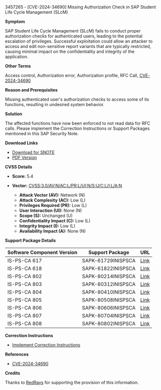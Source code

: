 3457265 - [CVE-2024-34690] Missing Authorization Check in SAP Student Life Cycle Management (SLcM)

**Symptom**

SAP Student Life Cycle Management (SLcM) fails to conduct proper authorization checks for authenticated users, leading to the potential escalation of privileges. Successful exploitation could allow an attacker to access and edit non-sensitive report variants that are typically restricted, causing minimal impact on the confidentiality and integrity of the application.

**Other Terms**

Access control, Authorization error, Authorization profile, RFC Call, [CVE-2024-34690](https://www.cve.org/CVERecord?id=CVE-2024-34690)

**Reason and Prerequisites**

Missing authenticated user's authorization checks to access some of its functions, resulting in undesired system behavior.

**Solution**

The affected functions have now been enforced to not read data for RFC calls. Please implement the Correction Instructions or Support Packages mentioned in this SAP Security Note.

**Download Links**

- [Download for SNOTE](https://me.sap.com/note/0003457265/DOWNLOAD)
- [PDF Version](https://me.sap.com/sap/support/sfm/notes/print/0003457265?language=en-US&token=DF7C2FCAF4B33C0041AEE52BB76407EE)

**CVSS Details**

- **Score:** 5.4
- **Vector:** [CVSS:3.0/AV:N/AC:L/PR:L/UI:N/S:U/C:L/I:L/A:N](https://www.first.org/cvss/calculator/3.0#CVSS:3.0/AV:N/AC:L/PR:L/UI:N/S:U/C:L/I:L/A:N)

  - **Attack Vector (AV):** Network (N)
  - **Attack Complexity (AC):** Low (L)
  - **Privileges Required (PR):** Low (L)
  - **User Interaction (UI):** None (N)
  - **Scope (S):** Unchanged (U)
  - **Confidentiality Impact (C):** Low (L)
  - **Integrity Impact (I):** Low (L)
  - **Availability Impact (A):** None (N)

**Support Package Details**

| Software Component Version | Support Package       | URL                                           |
|----------------------------|-----------------------|-----------------------------------------------|
| IS-PS-CA 617               | SAPK-61729INISPSCA     | [Link](https://me.sap.com/supportpackage/SAPK-61729INISPSCA) |
| IS-PS-CA 618               | SAPK-61822INISPSCA     | [Link](https://me.sap.com/supportpackage/SAPK-61822INISPSCA) |
| IS-PS-CA 802               | SAPK-80214INISPSCA     | [Link](https://me.sap.com/supportpackage/SAPK-80214INISPSCA) |
| IS-PS-CA 803               | SAPK-80312INISPSCA     | [Link](https://me.sap.com/supportpackage/SAPK-80312INISPSCA) |
| IS-PS-CA 804               | SAPK-80410INISPSCA     | [Link](https://me.sap.com/supportpackage/SAPK-80410INISPSCA) |
| IS-PS-CA 805               | SAPK-80508INISPSCA     | [Link](https://me.sap.com/supportpackage/SAPK-80508INISPSCA) |
| IS-PS-CA 806               | SAPK-80606INISPSCA     | [Link](https://me.sap.com/supportpackage/SAPK-80606INISPSCA) |
| IS-PS-CA 807               | SAPK-80704INISPSCA     | [Link](https://me.sap.com/supportpackage/SAPK-80704INISPSCA) |
| IS-PS-CA 808               | SAPK-80802INISPSCA     | [Link](https://me.sap.com/supportpackage/SAPK-80802INISPSCA) |

**Correction Instructions**

- [Implement Correction Instructions](https://me.sap.com/corrins/0003457265/64)

**References**

- [CVE-2024-34690](https://www.cve.org/CVERecord?id=CVE-2024-34690)

**Credits**

Thanks to [RedRays](https://redrays.io) for supporting the provision of this information.